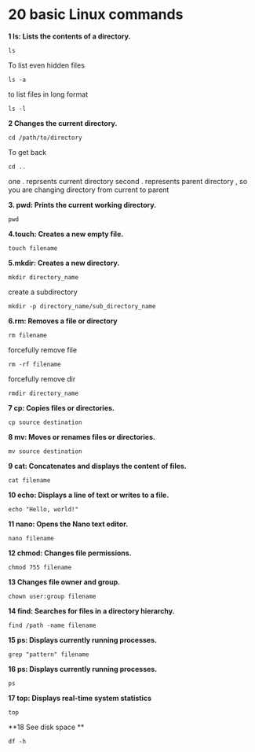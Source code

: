  # 20 basic Linux commands 

**1  ls: Lists the contents of a directory.**

```
ls
```

To list even hidden files

```
ls -a
```

to list files in long format 

```
ls -l
```

**2  Changes the current directory.**

```
cd /path/to/directory
```

To get back 

```
cd ..
```

one . reprsents current directory
second . represents parent directory , so you are changing directory from current to parent

**3. pwd: Prints the current working directory.**

```
pwd
```

**4.touch: Creates a new empty file.**

```
touch filename
```

**5.mkdir: Creates a new directory.**

```
mkdir directory_name
```

create a subdirectory 

```
mkdir -p directory_name/sub_directory_name
```

**6.rm: Removes a file or directory**

```
rm filename
```

forcefully remove file

```
rm -rf filename
```

forcefully remove dir

```
rmdir directory_name
```

**7 cp: Copies files or directories.**

```
cp source destination
```

**8 mv: Moves or renames files or directories.**

```
mv source destination
```

**9 cat: Concatenates and displays the content of files.**

```
cat filename
```

**10 echo: Displays a line of text or writes to a file.**

```
echo "Hello, world!"
```

**11 nano: Opens the Nano text editor.**

```
nano filename
```

**12 chmod: Changes file permissions.**

```
chmod 755 filename
```

**13  Changes file owner and group.**

```
chown user:group filename
```

**14 find: Searches for files in a directory hierarchy.**

```
find /path -name filename
```

**15 ps: Displays currently running processes.**

```
grep "pattern" filename
```

**16 ps: Displays currently running processes.**

```
ps
```

**17 top: Displays real-time system statistics**

```
top
```

**18 See disk space **

```
df -h
```



